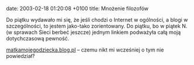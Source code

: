 date: 2003-02-18 01:20:08 +0100
title: Mnożenie filozofów

Do piątku wydawało mi się, że jeśli chodzi o Internet w ogólności, a blogi w szczególności, to jestem jako-tako zorientowany. Do piątku, bo w piątek N. (w sprawach Sieci berbeć jeszcze) jednym linkiem podważyła całą moją dotychczasową pewność.

[matkamojegodziecka.blog.pl](http://matkamojegodziecka.blog.pl/ 'filozof bloguje') – czemu nikt mi wcześniej o tym nie powiedział?
